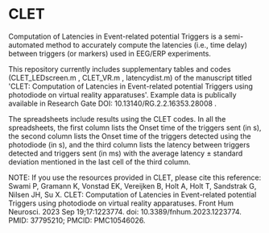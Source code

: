 # CLET
Computation of Latencies in Event-related potential Triggers is a semi-automated method to accurately compute the latencies (i.e., time delay) between triggers (or markers) used in EEG/ERP experiments. 

This repository currently includes supplementary tables and codes (CLET_LEDscreen.m , CLET_VR.m , latencydist.m) of the manuscript titled 'CLET: Computation of Latencies in Event-related potential Triggers using photodiode on virtual reality apparatuses'. Example data is publically available in Research Gate DOI: 10.13140/RG.2.2.16353.28008 .

The spreadsheets include results using the CLET codes. In all the spreadsheets, the first column lists the Onset time of the triggers sent (in s), the second column lists the Onset time of the triggers detected using the photodiode (in s), and the third column lists the latency between triggers detected and triggers sent (in ms) with the average latency ± standard deviation mentioned in the last cell of the third column.  

NOTE: If you use the resources provided in CLET, please cite this reference: Swami P, Gramann K, Vonstad EK, Vereijken B, Holt A, Holt T, Sandstrak G, Nilsen JH, Su X. CLET: Computation of Latencies in Event-related potential Triggers using photodiode on virtual reality apparatuses. Front Hum Neurosci. 2023 Sep 19;17:1223774. doi: 10.3389/fnhum.2023.1223774. PMID: 37795210; PMCID: PMC10546026.
